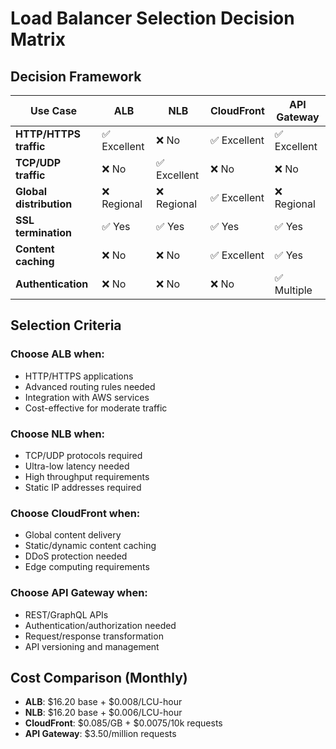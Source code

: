 # Load Balancer Selection Decision Matrix

## Decision Framework

| Use Case | ALB | NLB | CloudFront | API Gateway |
|----------|-----|-----|------------|-------------|
| **HTTP/HTTPS traffic** | ✅ Excellent | ❌ No | ✅ Excellent | ✅ Excellent |
| **TCP/UDP traffic** | ❌ No | ✅ Excellent | ❌ No | ❌ No |
| **Global distribution** | ❌ Regional | ❌ Regional | ✅ Excellent | ❌ Regional |
| **SSL termination** | ✅ Yes | ✅ Yes | ✅ Yes | ✅ Yes |
| **Content caching** | ❌ No | ❌ No | ✅ Excellent | ✅ Yes |
| **Authentication** | ❌ No | ❌ No | ❌ No | ✅ Multiple |

## Selection Criteria

### Choose ALB when:
- HTTP/HTTPS applications
- Advanced routing rules needed
- Integration with AWS services
- Cost-effective for moderate traffic

### Choose NLB when:
- TCP/UDP protocols required
- Ultra-low latency needed
- High throughput requirements
- Static IP addresses required

### Choose CloudFront when:
- Global content delivery
- Static/dynamic content caching
- DDoS protection needed
- Edge computing requirements

### Choose API Gateway when:
- REST/GraphQL APIs
- Authentication/authorization needed
- Request/response transformation
- API versioning and management

## Cost Comparison (Monthly)
- **ALB**: $16.20 base + $0.008/LCU-hour
- **NLB**: $16.20 base + $0.006/LCU-hour  
- **CloudFront**: $0.085/GB + $0.0075/10k requests
- **API Gateway**: $3.50/million requests
